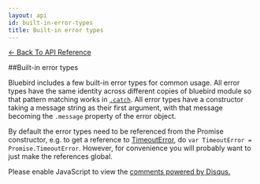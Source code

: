 ```yaml
---
layout: api
id: built-in-error-types
title: Built-in error types
---
```



[← Back To API Reference](/bluebird_cn/docs/api-reference.html)
<div class="api-code-section"><markdown>
##Built-in error types

Bluebird includes a few built-in error types for common usage. All error types have the same identity across different copies of bluebird
module so that pattern matching works in [`.catch`](.). All error types have a constructor taking a message string as their first argument, with that message
becoming the `.message` property of the error object.

By default the error types need to be referenced from the Promise constructor, e.g. to get a reference to [TimeoutError](.), do `var TimeoutError = Promise.TimeoutError`. However, for convenience you will probably want to just make the references global.
</markdown></div>

<div id="disqus_thread"></div>
<script type="text/javascript">
    var disqus_title = "Built-in error types";
    var disqus_shortname = "bluebirdjs";
    var disqus_identifier = "disqus-id-built-in-error-types";
    
    (function() {
        var dsq = document.createElement("script"); dsq.type = "text/javascript"; dsq.async = true;
        dsq.src = "//" + disqus_shortname + ".disqus.com/embed.js";
        (document.getElementsByTagName("head")[0] || document.getElementsByTagName("body")[0]).appendChild(dsq);
    })();
</script>
<noscript>Please enable JavaScript to view the <a href="https://disqus.com/?ref_noscript" rel="nofollow">comments powered by Disqus.</a></noscript>